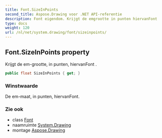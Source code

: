 ```yaml
---
title: Font.SizeInPoints
second_title: Aspose.Drawing voor .NET API-referentie
description: Font eigendom. Krijgt de emgrootte in punten hiervanFont .
type: docs
weight: 120
url: /nl/net/system.drawing/font/sizeinpoints/
---
```

## Font.SizeInPoints property

Krijgt de em-grootte, in punten, hiervanFont .

```csharp
public float SizeInPoints { get; }
```

### Winstwaarde

De em-maat, in punten, hiervanFont.

### Zie ook

* class [Font](../)
* naamruimte [System.Drawing](../../font/)
* montage [Aspose.Drawing](../../../)


